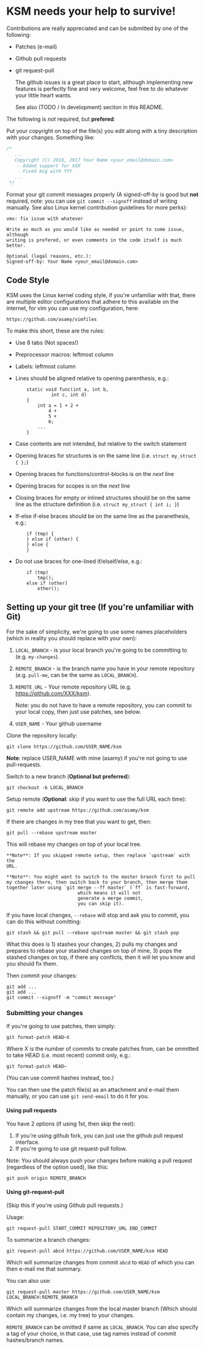 # KSM needs your help to survive!

Contributions are really appreciated and can be submitted by one of the following:

- Patches (e-mail)
- Github pull requests
- git request-pull


	The github issues is a great place to start, although implementing new features
	is perfectly fine and very welcome, feel free to do whatever your little heart
	wants.

	See also (TODO / In development) seciton in this README.

The following is _not_ required, but **prefered**:

   Put your copyright on top of the file(s) you edit along with a tiny description
   with your changes.  Something like:

```c
/*
   ...
   Copyright (C) 2016, 2017 Your Name <your_email@domain.com>
	- Added support for XXX
	- Fixed bug with YYY
   ...
 */
```

   Format your git commit messages properly (A signed-off-by is good but
   **not** required, note: you can use `git commit --signoff` instead of writing
   manually.  See also Linux kernel contribution guidelines for more perks):
```
vmx: fix issue with whatever

Write as much as you would like as needed or point to some issue, although
writing is prefered, or even comments in the code itself is much better.

Optional (legal reasons, etc.):
Signed-off-by: Your Name <your_email@domain.com>
```

## Code Style

KSM uses the Linux kernel coding style, if you're unfamiliar with that, there
are multiple editor configurations that adhere to this available on the
internet, for vim you can use my configuration, here:

	https://github.com/asamy/vimfiles

To make this short, these are the rules:

- Use 8 tabs (Not spaces!)
- Preprocessor macros: leftmost column
- Labels: leftmost column
- Lines should be aligned relative to opening parenthesis, e.g.:

	```
		static void func(int a, int b,
				 int c, int d)
		{
			int a = 1 + 2 +
				4 +
				5 +
				6;
			...
		}
	```
- Case contents are not intended, but relative to the switch statement
- Opening braces for structures is on the same line (i.e. `struct my_struct {
						     };`)
- Opening braces for functions/control-blocks is on the _next_ line
- Opening braces for scopes is on the _next_ line
- Closing braces for empty or inlined structures should be on the same line as the structure definition (i.e. `struct my_struct { int i; }`)
- If-else if-else braces should be on the same line as the paranethesis, e.g.:

	```
		if (tmp) {
		} else if (other) {
		} else {
		}
	```
- Do not use braces for one-lined if/elseif/else, e.g.:

	```
		if (tmp)
			tmp();
		else if (other)
			other();
	```

## Setting up your git tree (If you're unfamiliar with Git)

For the sake of simplicity, we're going to use some names placeholders (which
									in
									reality
									you
									should
									replace
									with
									your
									own):

1. `LOCAL_BRANCH` - is your local branch you're going to be committing to (e.g.
   `my-changes`).
2. `REMOTE_BRANCH` - is the branch name you have in your remote repository (e.g.
   `pull-me`, can be the same as `LOCAL_BRANCH`).
3. `REMOTE_URL` - Your remote repository URL (e.g. https://github.com/XXX/ksm).

	Note: you do not have to have a remote repository, you can commit to
	your local copy, then just use patches, see below.
4. `USER_NAME` - Your github username

Clone the repository locally:

`git clone https://github.com/USER_NAME/ksm`

**Note**: replace USER_NAME with mine (asamy) if you're not going to use
pull-requests.

Switch to a new branch (**Optional but preferred**):

`git checkout -b LOCAL_BRANCH`

Setup remote (**Optional**: skip if you want to use the full URL each time):

`git remote add upstream https://github.com/asamy/ksm`

If there are changes in my tree that you want to get, then:

`git pull --rebase upstream master`

This will rebase my changes on top of your local tree.

	**Note**: If you skipped remote setup, then replace `upstream` with the
	URL.

	**Note**: You might want to switch to the master branch first to pull
	my changes there, then switch back to your branch, then merge them
	together later using `git merge --ff master` (`ff` is fast-forward,
						      which means it will not
						      generate a merge commit,
						      you can skip it).


If you have local changes, `--rebase` will stop and ask you to commit, you can
do this without comitting:

`git stash && git pull --rebase upstream master && git stash pop`

What this does is 1) stashes your changes, 2) pulls my changes and prepares to
rebase your stashed changes on top of mine, 3) pops the stashed changes on
top, if there any conflicts, then it will let you know and you should fix them.

Then commit your changes:

```
git add ...
git add ...
git commit --signoff -m "commit message"
```

### Submitting your changes

If you're going to use patches, then simply:

`git format-patch HEAD~X`

Where X is the number of commits to create patches from, can be ommitted to
take HEAD (i.e. most recent) commit only, e.g.:

`git format-patch HEAD~`

(You can use commit hashes instead, too.)

You can then use the patch file(s) as an attachment and e-mail them manually, or
you can use `git send-email` to do it for you.

#### Using pull requests

You have 2 options (if using 1st, then skip the rest):

1. If you're using github fork, you can just use the github pull request
   interface.
2. If you're going to use git request-pull follow.

Note: You should always push your changes before making a pull request
(regardless of the option used), like this:

	git push origin REMOTE_BRANCH

#### Using git-request-pull

(Skip this if you're using Github pull requests.)

Usage:

	git request-pull START_COMMIT REPOSITORY_URL END_COMMIT

To summarize a branch changes:

	git request-pull abcd https://github.com/USER_NAME/ksm HEAD

Which will summarize changes from commit `abcd` to `HEAD` of which you can then
e-mail me that summary.

You can also use:

	git request-pull master https://github.com/USER_NAME/ksm LOCAL_BRANCH:REMOTE_BRANCH

Which will summarize changes from the local master branch (Which should contain
							   my changes, i.e. my
							   tree) to your changes.

`REMOTE_BRANCH` can be omitted if same as `LOCAL_BRANCH`.
You can also specify a tag of your choice, in that case, use tag names instead
of commit hashes/branch names.

